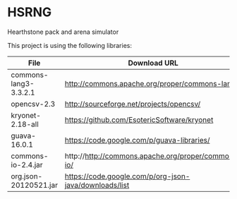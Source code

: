 HSRNG
=====

Hearthstone pack and arena simulator

This project is using the following libraries:

| File | Download URL |
| --- | --- |
| commons-lang3-3.3.2.1 | http://commons.apache.org/proper/commons-lang/      |
| opencsv-2.3           | http://sourceforge.net/projects/opencsv/            |
| kryonet-2.18-all      | https://github.com/EsotericSoftware/kryonet         |
| guava-16.0.1          | https://code.google.com/p/guava-libraries/          |
| commons-io-2.4.jar    | http://http://commons.apache.org/proper/commons-io/ |
| org.json-20120521.jar | https://code.google.com/p/org-json-java/downloads/list |